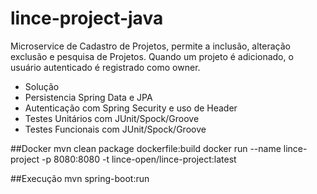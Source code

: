 # lince-project-java
Microservice de Cadastro de Projetos, permite a inclusão, alteração exclusão e pesquisa de Projetos.
Quando um projeto é adicionado, o usuário autenticado é registrado como owner.

* Solução
* Persistencia Spring Data e JPA
* Autenticação com Spring Security e uso de Header
* Testes Unitários com JUnit/Spock/Groove
* Testes Funcionais com JUnit/Spock/Groove

##Docker
mvn clean package dockerfile:build
docker run  --name lince-project -p 8080:8080 -t lince-open/lince-project:latest

##Execução
mvn spring-boot:run
